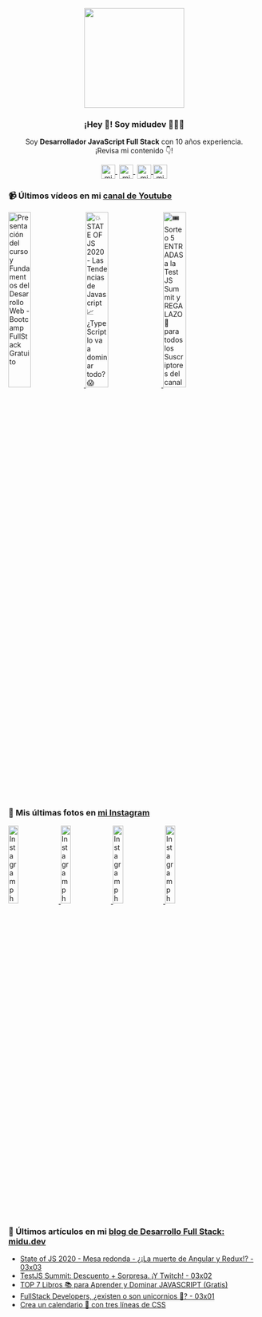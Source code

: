 <p align="center" width="300">
   <img align="center" width="200" src="https://sebamar.site/static/08e51102c8276784055fa62f6eb27508/cddad/sebastian-martinez.webp" />
   <h3 align="center">¡Hey 👋! Soy midudev 👨🏻‍💻</h3>
</p>

<p align="center">Soy <strong>Desarrollador JavaScript Full Stack</strong> con 10 años experiencia.<br />¡Revisa mi contenido 👇!</p>
<p align="center">
   <a href="https://twitch.tv/midudev" target="blank" style='margin-right:4px'>
    <img align="center" src="https://cdn.jsdelivr.net/npm/simple-icons@3.0.1/icons/twitch.svg" alt="midudev" height="28px" width="28px" />
  </a>
   <a href="https://youtube.com/midudev" target="blank" style='margin-right:4px'>
    <img align="center" src="https://cdn.jsdelivr.net/npm/simple-icons@3.0.1/icons/youtube.svg" alt="midudev" height="28px" width="28px" />
  </a>
  <a href="https://instagram.com/midu.dev" target="blank">
    <img align="center" src="https://cdn.jsdelivr.net/npm/simple-icons@3.0.1/icons/instagram.svg" alt="midu.dev" height="28px" width="28px" />
  </a>
  <a href="https://twitter.com/midudev" target="blank">
    <img align="center" src="https://cdn.jsdelivr.net/npm/simple-icons@3.0.1/icons/twitter.svg" alt="midudev" height="28px" width="28px" />
  </a>
</p>

### 📹 Últimos vídeos en mi [canal de Youtube](https://youtube.com/midudev)

<a href='https://youtu.be/wTpuKOhGfJE' target='_blank'>
  <img width='30%' src='https://img.youtube.com/vi/wTpuKOhGfJE/mqdefault.jpg' alt='Presentación del curso y Fundamentos del Desarrollo Web - Bootcamp FullStack Gratuito' />
</a>
<a href='https://youtu.be/MX4h4IHCLBQ' target='_blank'>
  <img width='30%' src='https://img.youtube.com/vi/MX4h4IHCLBQ/mqdefault.jpg' alt='💥 STATE OF JS 2020 - Las Tendencias de Javascript 📈 ¿TypeScript lo va a dominar todo? 😱' />
</a>
<a href='https://youtu.be/kBtluCmXo2Y' target='_blank'>
  <img width='30%' src='https://img.youtube.com/vi/kBtluCmXo2Y/mqdefault.jpg' alt='🎟️ Sorteo 5 ENTRADAS a la Test JS Summit y REGALAZO 🎁 para todos los Suscriptores del canal' />
</a>

### 📸 Mis últimas fotos en [mi Instagram](https://instagram.com/midu.dev)

<a href='https://www.instagram.com/p/CKy8gztnEqm/' target='_blank'>
  <img width='20%' src='https://instagram.fbcn1-1.fna.fbcdn.net/v/t51.2885-15/sh0.08/e35/s640x640/145549449_327121661958752_6913576586709887891_n.jpg?_nc_ht=instagram.fbcn1-1.fna.fbcdn.net&_nc_cat=108&_nc_ohc=LCAnG_7pMc8AX-6IERM&tp=1&oh=eadac18cfe9a3d2c77969559ce8aa7d5&oe=60430495' alt='Instagram photo' />
</a>
<a href='https://www.instagram.com/p/CKwZeTOsJki/' target='_blank'>
  <img width='20%' src='https://instagram.fbcn1-1.fna.fbcdn.net/v/t51.2885-15/sh0.08/e35/s640x640/144899184_1050267825482500_6626359455401063372_n.jpg?_nc_ht=instagram.fbcn1-1.fna.fbcdn.net&_nc_cat=104&_nc_ohc=4IOXPhGiDsQAX93xSFL&tp=1&oh=8a4c89b656673592003ad85e1ca41270&oe=6042536F' alt='Instagram photo' />
</a>
<a href='https://www.instagram.com/p/CKtyVp0novl/' target='_blank'>
  <img width='20%' src='https://instagram.fbcn1-1.fna.fbcdn.net/v/t51.2885-15/sh0.08/e35/c11.0.1057.1057a/s640x640/144340586_118751766738406_5478501854833833618_n.jpg?_nc_ht=instagram.fbcn1-1.fna.fbcdn.net&_nc_cat=110&_nc_ohc=2wgNPdjYxisAX-beTRc&tp=1&oh=485c2565f0e3240779f2322ade1a78f0&oe=6043FDF3' alt='Instagram photo' />
</a>
<a href='https://www.instagram.com/p/CKrNjKmLi2J/' target='_blank'>
  <img width='20%' src='https://instagram.fbcn1-1.fna.fbcdn.net/v/t51.2885-15/sh0.08/e35/s640x640/143348056_3661300940654069_3583265517509231262_n.jpg?_nc_ht=instagram.fbcn1-1.fna.fbcdn.net&_nc_cat=105&_nc_ohc=n_912-7iWpkAX9rx5lS&tp=1&oh=cc54527f91a284017d4c5a998cdd8843&oe=60431D9C' alt='Instagram photo' />
</a>

### 📝 Últimos artículos en mi [blog de Desarrollo Full Stack: midu.dev](https://midu.dev)
- [State of JS 2020 - Mesa redonda - ¿¡La muerte de Angular y Redux!? - 03x03](https://midu.dev/podcast/03_03_state-of-js-2020-mesa-redonda-la-muerte-de-angular-y-redux/)
- [TestJS Summit: Descuento + Sorpresa. ¡Y Twitch! - 03x02](https://midu.dev/podcast/03_02_test-js-summit-descuento-sorpresa-y-twitch/)
- [TOP 7 Libros 📚 para Aprender y Dominar JAVASCRIPT (Gratis)](https://midu.dev/libros-gratis-javascript-para-aprender/)
- [FullStack Developers, ¿existen o son unicornios 🦄? - 03x01](https://midu.dev/podcast/03_01_full-stack-developers-existen-o-son-unicornios-unicorn/)
- [Crea un calendario 📆 con tres líneas de CSS](https://midu.dev/crea-un-calendario-con-tres-lineas-de-css/)
